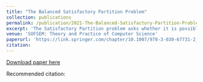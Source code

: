 ```yaml
---
title: "The Balanced Satisfactory Partition Problem"
collection: publications
permalink: /publication/2021-The-Balanced-Satisfactory-Partition-Problem
excerpt: 'The Satisfactory Partition problem asks whether it is possible to partition the vertex set of a given undirected graph into two parts such that each vertex has at least as many neighbours in its own part as in the other part. The Balanced Satisfactory Partition problem is a variant of the above problem where the two partite sets are required to have the same cardinality. Both problems are known to be NP-complete but its parameterized complexity remains open until now. We enhance our understanding of the problem from the viewpoint of parameterized complexity.'
venue: 'SOFSEM: Theory and Practice of Computer Science'
paperurl: 'https://link.springer.com/chapter/10.1007/978-3-030-67731-2_23'
citation: 
---
```


[Download paper here](https://link.springer.com/chapter/10.1007/978-3-030-67731-2_23)

Recommended citation: 

